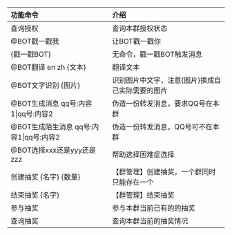 | 功能命令                        | 介绍                        |
|:----------------------------|:--------------------------|
| 查询授权                        | 查询本群授权状态                  |
| @BOT戳一戳我                    | 让BOT戳一戳你                  |
| {戳一戳BOT}                    | 无命令，戳一戳BOT触发消息            |
| @BOT翻译 en zh {文本}           | 翻译文本                      |
| @BOT文字识别 {图片}               | 识别图片中文字，注意{图片}换成自己实际需要的图片 |
| @BOT生成消息 qq号:内容1\|qq号:内容2   | 伪造一份转发消息，要求QQ号在本群         |
| @BOT生成陌生消息 qq号:内容1\|qq号:内容2 | 伪造一份转发消息，QQ号可不在本群         |
| @BOT选择xxx还是yyy还是zzz         | 帮助选择困难症选择                 |
| 创建抽奖 {名字} {数量}              | 【群管理】创建抽奖，一个群同时只能存在一个     |
| 结束抽奖 {名字}                   | 【群管理】结束抽奖                 |
| 参与抽奖                        | 参与本群当前已有的的抽奖              |
| 查询抽奖                        | 查询本群当前的抽奖情况               |